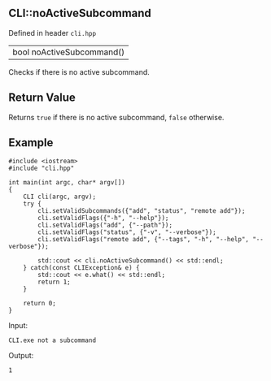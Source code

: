 ## CLI::noActiveSubcommand
Defined in header `cli.hpp`

| |
| --- |
| bool noActiveSubcommand() |

Checks if there is no active subcommand.

## Return Value
Returns `true` if there is no active subcommand, `false` otherwise.

## Example
```
#include <iostream>
#include "cli.hpp"

int main(int argc, char* argv[])
{
    CLI cli(argc, argv);
    try {
        cli.setValidSubcommands({"add", "status", "remote add"});
        cli.setValidFlags({"-h", "--help"});
        cli.setValidFlags("add", {"--path"});
        cli.setValidFlags("status", {"-v", "--verbose"});
        cli.setValidFlags("remote add", {"--tags", "-h", "--help", "--verbose"});

        std::cout << cli.noActiveSubcommand() << std::endl;
    } catch(const CLIException& e) {
        std::cout << e.what() << std::endl;
        return 1;
    }

    return 0;
}
```

Input:
```
CLI.exe not a subcommand
```

Output:
```
1
```
